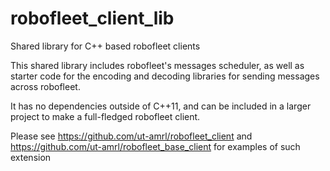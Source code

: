 # robofleet_client_lib
Shared library for C++ based robofleet clients

This shared library includes robofleet's messages scheduler, as well as starter code for the encoding and decoding libraries for sending messages across robofleet.

It has no dependencies outside of C++11, and can be included in a larger project to make a full-fledged robofleet client.

Please see https://github.com/ut-amrl/robofleet_client and https://github.com/ut-amrl/robofleet_base_client for examples of such extension
